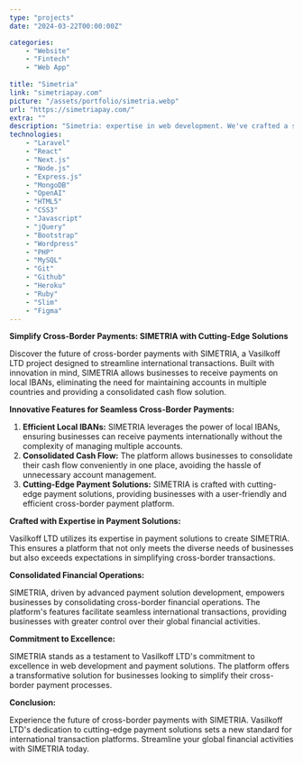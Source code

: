 ```yaml
---
type: "projects"
date: "2024-03-22T00:00:00Z"

categories: 
    - "Website"
    - "Fintech"
    - "Web App"
 
title: "Simetria"
link: "simetriapay.com"
picture: "/assets/portfolio/simetria.webp"
url: "https://simetriapay.com/"
extra: ""
description: "Simetria: expertise in web development. We've crafted a seamless website page for Simetria's cross-border payment platform, ensuring efficiency and user engagement."
technologies: 
    - "Laravel"
    - "React"
    - "Next.js"
    - "Node.js"
    - "Express.js"
    - "MongoDB"
    - "OpenAI"
    - "HTML5"
    - "CSS3"
    - "Javascript"
    - "jQuery"
    - "Bootstrap"
    - "Wordpress"
    - "PHP"
    - "MySQL"
    - "Git"
    - "Github"
    - "Heroku"
    - "Ruby"
    - "Slim"
    - "Figma"
---
```

**Simplify Cross-Border Payments: SIMETRIA with Cutting-Edge Solutions**

Discover the future of cross-border payments with SIMETRIA, a Vasilkoff LTD project designed to streamline international transactions. Built with innovation in mind, SIMETRIA allows businesses to receive payments on local IBANs, eliminating the need for maintaining accounts in multiple countries and providing a consolidated cash flow solution.

**Innovative Features for Seamless Cross-Border Payments:**

1. **Efficient Local IBANs:** SIMETRIA leverages the power of local IBANs, ensuring businesses can receive payments internationally without the complexity of managing multiple accounts.
2. **Consolidated Cash Flow:** The platform allows businesses to consolidate their cash flow conveniently in one place, avoiding the hassle of unnecessary account management.
3. **Cutting-Edge Payment Solutions:** SIMETRIA is crafted with cutting-edge payment solutions, providing businesses with a user-friendly and efficient cross-border payment platform.

**Crafted with Expertise in Payment Solutions:**

Vasilkoff LTD utilizes its expertise in payment solutions to create SIMETRIA. This ensures a platform that not only meets the diverse needs of businesses but also exceeds expectations in simplifying cross-border transactions.

**Consolidated Financial Operations:**

SIMETRIA, driven by advanced payment solution development, empowers businesses by consolidating cross-border financial operations. The platform's features facilitate seamless international transactions, providing businesses with greater control over their global financial activities.

**Commitment to Excellence:**

SIMETRIA stands as a testament to Vasilkoff LTD's commitment to excellence in web development and payment solutions. The platform offers a transformative solution for businesses looking to simplify their cross-border payment processes.

**Conclusion:**

Experience the future of cross-border payments with SIMETRIA. Vasilkoff LTD's dedication to cutting-edge payment solutions sets a new standard for international transaction platforms. Streamline your global financial activities with SIMETRIA today.
